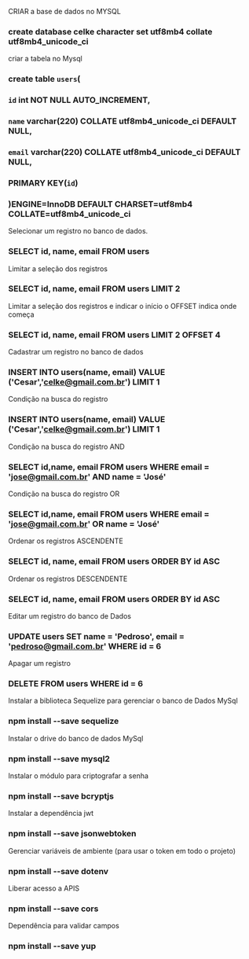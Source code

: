 

CRIAR a base de dados no MYSQL
### create database celke character set utf8mb4 collate utf8mb4_unicode_ci

criar a tabela no Mysql
### create table `users`(
### `id` int NOT NULL AUTO_INCREMENT,
### `name` varchar(220) COLLATE utf8mb4_unicode_ci DEFAULT NULL,
### `email` varchar(220) COLLATE utf8mb4_unicode_ci DEFAULT NULL,
### PRIMARY KEY(`id`)
### )ENGINE=InnoDB DEFAULT CHARSET=utf8mb4 COLLATE=utf8mb4_unicode_ci

Selecionar um registro no banco de dados.
### SELECT id, name, email FROM users
Limitar a seleção dos registros
### SELECT id, name, email FROM users LIMIT 2
Limitar a seleção dos registros e indicar o início o OFFSET indica onde começa
### SELECT id, name, email FROM users LIMIT 2 OFFSET 4

Cadastrar um registro no banco de dados
### INSERT INTO users(name, email) VALUE ('Cesar','celke@gmail.com.br') LIMIT 1

Condição na busca do registro
### INSERT INTO users(name, email) VALUE ('Cesar','celke@gmail.com.br') LIMIT 1

Condição na busca do registro AND
### SELECT id,name, email FROM users WHERE email = 'jose@gmail.com.br' AND name = 'José'

Condição na busca do registro OR
### SELECT id,name, email FROM users WHERE email = 'jose@gmail.com.br' OR name = 'José'

Ordenar os registros ASCENDENTE
### SELECT id, name, email FROM users ORDER BY id ASC
Ordenar os registros DESCENDENTE
### SELECT id, name, email FROM users ORDER BY id ASC

Editar um registro do banco de Dados
### UPDATE users SET name = 'Pedroso', email = 'pedroso@gmail.com.br' WHERE id = 6

Apagar um registro
### DELETE FROM users WHERE id = 6

Instalar a biblioteca  Sequelize para gerenciar o banco de Dados MySql
### npm install --save sequelize

Instalar o drive do banco de dados MySql
### npm install --save mysql2

Instalar o módulo para criptografar a senha
### npm install --save bcryptjs

Instalar a dependência jwt
### npm install --save jsonwebtoken 

Gerenciar variáveis de ambiente (para usar o token em todo o projeto)
### npm install --save dotenv

Liberar acesso a APIS
### npm install --save cors

Dependência para validar campos
### npm install --save yup
